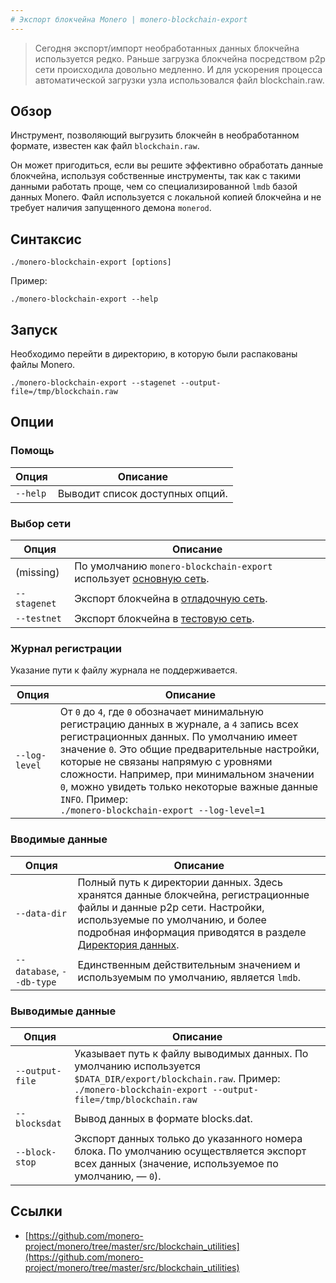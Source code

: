 ```yaml
---
# Экспорт блокчейна Monero | monero-blockchain-export
---
```


>   Сегодня экспорт/импорт необработанных данных блокчейна используется редко. Раньше загрузка блокчейна посредством p2p сети происходила довольно медленно. И для ускорения процесса автоматической загрузки узла использовался файл blockchain.raw.

## Обзор

Инструмент, позволяющий выгрузить блокчейн в необработанном формате, известен как файл `blockchain.raw`.

Он может пригодиться, если вы решите эффективно обработать данные блокчейна, используя собственные инструменты, так как с такими данными работать проще, чем со специализированной `lmdb` базой данных Monero.
Файл используется с локальной копией блокчейна и не требует наличия запущенного демона `monerod`.

## Синтаксис

`./monero-blockchain-export [options]`

Пример:

`./monero-blockchain-export --help`

## Запуск

Необходимо перейти в директорию, в которую были распакованы файлы Monero.

`./monero-blockchain-export --stagenet --output-file=/tmp/blockchain.raw`


## Опции

### Помощь

| Опция               | Описание
|---------------------|--------------------------------------------------------------------------------------------------------------------------------------
| `--help`            | Выводит список доступных опций.

### Выбор сети

| Опция               | Описание
|---------------------|--------------------------------------------------------------------------------------------------------------------------------------
| (missing)           | По умолчанию `monero-blockchain-export` использует [основную сеть](https://wiki.xmr.ru/infrastructure/networks/networks.html#%D0%9E%D1%81%D0%BD%D0%BE%D0%B2%D0%BD%D0%B0%D1%8F-%D1%81%D0%B5%D1%82%D1%8C-mainnet).
| `--stagenet`        | Экспорт блокчейна в [отладочную сеть](https://wiki.xmr.ru/infrastructure/networks/networks.html#%D0%9E%D1%82%D0%BB%D0%B0%D0%B4%D0%BE%D1%87%D0%BD%D0%B0%D1%8F-%D1%81%D0%B5%D1%82%D1%8C-stagenet).
| `--testnet`         | Экспорт блокчейна в [тестовую сеть](https://wiki.xmr.ru/infrastructure/networks/networks.html#%D0%A2%D0%B5%D1%81%D1%82%D0%BE%D0%B2%D0%B0%D1%8F-%D1%81%D0%B5%D1%82%D1%8C-testnet).

### Журнал регистрации

Указание пути к файлу журнала не поддерживается.

| Опция               | Описание
|---------------------|--------------------------------------------------------------------------------------------------------------------------------------
| `--log-level`       | От `0` до `4`, где `0` обозначает минимальную регистрацию данных в журнале, а `4` запись всех регистрационных данных. По умолчанию имеет значение `0`. Это общие предварительные настройки, которые не связаны напрямую с уровнями сложности. Например, при минимальном значении `0`, можно увидеть только некоторые важные данные `INFO`. Пример: <br />`./monero-blockchain-export --log-level=1`

### Вводимые данные

| Опция                      | Описание
|----------------------------|--------------------------------------------------------------------------------------------------------------------------------------
| `--data-dir`               | Полный путь к директории данных. Здесь хранятся данные блокчейна, регистрационные файлы и данные p2p сети. Настройки, используемые по умолчанию, и более подробная информация приводятся в разделе [Директория данных](https://wiki.xmr.ru/interacting/interacting-with-monero.html#%D0%94%D0%B8%D1%80%D0%B5%D0%BA%D1%82%D0%BE%D1%80%D0%B8%D1%8F-%D0%B4%D0%B0%D0%BD%D0%BD%D1%8B%D1%85).
| `--database`, `--db-type`  | Единственным действительным значением и используемым по умолчанию, является `lmdb`.

### Выводимые данные

| Опция               | Описание
|---------------------|--------------------------------------------------------------------------------------------------------------------------------------
| `--output-file`     | Указывает путь к файлу выводимых данных. По умолчанию используется `$DATA_DIR/export/blockchain.raw`. Пример: <br />`./monero-blockchain-export --output-file=/tmp/blockchain.raw`
| `--blocksdat`       | Вывод данных в формате blocks.dat.
| `--block-stop`      | Экспорт данных только до указанного номера блока. По умолчанию осуществляется экспорт всех данных (значение, используемое по умолчанию, — `0`).

## Ссылки

* [https://github.com/monero-project/monero/tree/master/src/blockchain_utilities](https://github.com/monero-project/monero/tree/master/src/blockchain_utilities)
